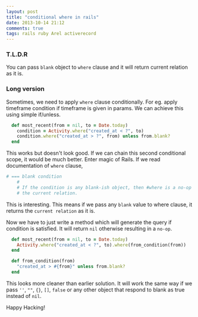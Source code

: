 ```yaml
---
layout: post
title: "conditional where in rails"
date: 2013-10-14 21:12
comments: true
tags: rails ruby Arel activerecord
---
```


### T.L.D.R

You can pass `blank` object to `where` clause and it will return
current relation as it is.


### Long version
Sometimes, we need to apply `where` clause conditionally.
For eg. apply timeframe condition if timeframe is given in params.
We can achieve this using simple if/unless.

``` ruby
  def most_recent(from = nil, to = Date.today)
    condition = Activity.where("created_at < ?", to)
    condition.where("created_at > ?", from) unless from.blank?
  end
```
<!-- more -->

This works but doesn't look good. If we can chain this second
conditional scope, it would be much better.
Enter magic of Rails. If we read documentation of `where` clause,

``` ruby
# === blank condition
    #
    # If the condition is any blank-ish object, then #where is a no-op and returns
    # the current relation.
```
This is interesting. This means if we pass any `blank` value to where
clause, it returns the `current relation` as it is.

Now we have to just write a method which will generate the query if
condition is satisfied. It will return `nil` otherwise resulting in a
`no-op`.

``` ruby
  def most_recent(from = nil, to = Date.today)
    Activity.where("created_at < ?", to).where(from_condition(from))
  end
```

``` ruby
  def from_condition(from)
    "created_at > #{from}" unless from.blank?
  end
```

This looks more cleaner than earlier solution. It will work the same
way if we pass `''`, `""`, `{}`, `[]`, `false` or any other object
that respond to blank as true instead of `nil`.

Happy Hacking!
